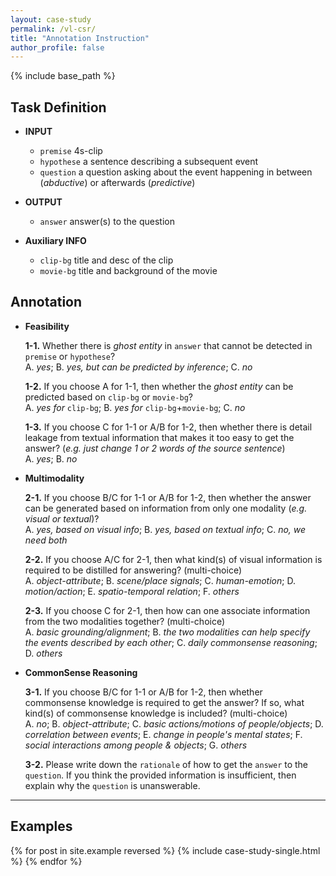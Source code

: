 ```yaml
---
layout: case-study
permalink: /vl-csr/
title: "Annotation Instruction"
author_profile: false
---
```


{% include base_path %}

## Task Definition

* **INPUT**
  * `premise` 4s-clip
  * `hypothese` a sentence describing a subsequent event
  * `question` a question asking about the event happening in between (_abductive_) or afterwards (_predictive_)

* **OUTPUT**
  * `answer` answer(s) to the question

* **Auxiliary INFO**
  * `clip-bg` title and desc of the clip
  * `movie-bg` title and background of the movie

## Annotation

* **Feasibility**

  **1-1.** Whether there is _ghost entity_ in `answer` that cannot be detected in `premise` or `hypothese`?    
      A. *yes*;   B. *yes, but can be predicted by inference*;  C. *no*

  **1-2.** If you choose A for 1-1, then whether the _ghost entity_ can be predicted based on `clip-bg` or `movie-bg`?    
      A. *yes for* `clip-bg`;   B. *yes for* `clip-bg`+`movie-bg`;  C. *no*

  **1-3.** If you choose C for 1-1 or A/B for 1-2, then whether there is detail leakage from textual information that makes it too easy to get the answer? (*e.g. just change 1 or 2 words of the source sentence*)   
      A. *yes*;   B. *no*

* **Multimodality**

  **2-1.** If you choose B/C for 1-1 or A/B for 1-2, then whether the answer can be generated based on information from only one modality (*e.g. visual or textual*)?   
      A. *yes, based on visual info*;   B. *yes, based on textual info*;  C. *no, we need both*
  
  **2-2.** If you choose A/C for 2-1, then what kind(s) of visual information is required to be distilled for answering? (multi-choice)   
      A. *object-attribute*;  B. *scene/place signals*;   C. *human-emotion*;   D. *motion/action*;   E. *spatio-temporal relation*;  F. *others*
  
  **2-3.** If you choose C for 2-1, then how can one associate information from the two modalities together? (multi-choice)   
      A. *basic grounding/alignment*;   B. *the two modalities can help specify the events described by each other*;  C. *daily commonsense reasoning*;   D. *others*

* **CommonSense Reasoning**

  **3-1.** If you choose B/C for 1-1 or A/B for 1-2, then whether commonsense knowledge is required to get the answer? If so, what kind(s) of commonsense knowledge is included? (multi-choice)   
      A. *no*;  B. *object-attribute*;  C. *basic actions/motions of people/objects*;   D. *correlation between events*;  E. *change in people's mental states*;  F. *social interactions among people & objects*;  G. *others*
  
  **3-2.** Please write down the `rationale` of how to get the `answer` to the `question`. If you think the provided information is insufficient, then explain why the `question` is unanswerable.    


---

## Examples

{% for post in site.example reversed %}
  {% include case-study-single.html %}
{% endfor %}
